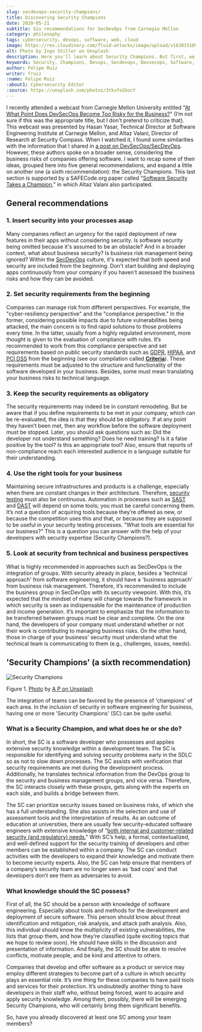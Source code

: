 ```yaml
---
slug: secdevops-security-champions/
title: Discovering Security Champions
date: 2020-05-21
subtitle: Six recommendations for SecDevOps from Carnegie Mellon
category: philosophy
tags: cybersecurity, devops, software, web, cloud
image: https://res.cloudinary.com/fluid-attacks/image/upload/v1620331091/blog/secdevops-security-champions/cover_nkri6h.webp
alt: Photo by Ingo Stiller on Unsplash
description: Here you'll learn about Security Champions. But first, we give you five recommendations if you're considering the implementation of security in your business.
keywords: Security, Champions, Devops, Secdevops, Devsecops, Software, Information, Ethical Hacking, Pentesting
author: Felipe Ruiz
writer: fruiz
:name: Felipe Ruiz
:about1: Cybersecurity Editor
:source: https://unsplash.com/photos/3tkxfe2GocY
---
```


I recently attended a webcast from Carnegie Mellon University entitled
"[At What Point Does DevSecOps Become Too Risky for the
Business?](https://www.youtube.com/watch?v=n0FRNpoqYT0&feature=youtu.be)"
(I’m not sure if this was the appropriate title, but I don’t pretend to
criticize that). This webcast was presented by Hasan Yasar, Technical
Director at Software Engineering Institute at Carnegie Mellon, and Altaz
Valani, Director of Research at Security Compass. When I watched it, I
found some similarities with the information that I shared in [a post on
DevSecOps/SecDevOps](../devsecops-concept/). However, these authors
spoke on a broader sense, considering the business risks of companies
offering software. I want to recap some of their ideas, grouped here
into five general recommendations, and expand a little on another one (a
sixth recommendation): the Security Champions. This last section is
supported by a SAFECode.org paper called "[Software Security Takes a
Champion,](http://safecode.org/wp-content/uploads/2019/02/Security-Champions-2019-.pdf)"
in which Altaz Valani also participated.

## General recommendations

### 1. Insert security into your processes asap

Many companies reflect an urgency
for the rapid deployment of new features in their apps
without considering security.
Is software security being omitted
because it's assumed to be an obstacle?
And in a broader context,
what about business security?
Is business risk management being ignored?
Within the [SecDevOps](../../solutions/devsecops/) culture,
it's expected that both speed and security are included from the beginning.
Don't start building and deploying apps continuously from your company
if you haven't assessed the business risks
and how they can be avoided.

### 2. Set security requirements from the beginning

Companies can manage risk from different perspectives. For example, the
"cyber-resiliency perspective" and the "compliance perspective." In the
former, considering possible impacts due to future vulnerabilities being
attacked, the main concern is to find rapid solutions to those problems
every time. In the latter, usually from a highly regulated environment,
more thought is given to the evaluation of compliance with rules. It’s
recommended to work from this compliance perspective and set
requirements based on public security standards such as
[GDPR](../../compliance/gdpr/), [HIPAA](../../compliance/hipaa/), and
[PCI DSS](../../compliance/pci/) from the beginning (see our compilation
called [**Criteria**](https://docs.fluidattacks.com/criteria/)). These
requirements must be adjusted to the structure and functionality of the
software developed in your business. Besides, some must mean translating
your business risks to technical language.

### 3. Keep the security requirements as obligatory

The security requirements may indeed be in constant remodeling. But be
aware that if you define requirements to be met in your company, which
can be re-evaluated, the idea is that they should be obligatory. If at
any point they haven’t been met, then any workflow before the software
deployment must be stopped. Later, you should ask questions such as: Did
the developer not understand something? Does he need training? Is it a
false positive by the tool? Is this an appropriate tool? Also, ensure
that reports of non-compliance reach each interested audience in a
language suitable for their understanding.

### 4. Use the right tools for your business

Maintaining secure infrastructures and products is a challenge,
especially when there are constant changes in their architecture.
Therefore,
[security testing](../../solutions/security-testing/)
must also be continuous.
Automation in processes such as [SAST](../../categories/sast/)
and [DAST](../../categories/dast/)
will depend on some tools;
you must be careful concerning them.
It’s not a question of acquiring tools because they’re offered as new,
or because the competition uses this and that,
or because they are supposed to be useful in your security testing
processes. "What tools are essential for our business?" This is a
question you can answer with the help of your developers with security
expertise (Security Champions?).

### 5. Look at security from technical and business perspectives

What is highly recommended in approaches such as SecDevOps is the
integration of groups. With security already in place, besides a
'technical approach' from software engineering, it should have a
'business approach' from business risk management. Therefore, it’s
recommended to include the business group in SecDevOps with its security
viewpoint. With this, it’s expected that the mindset of many will change
towards the framework in which security is seen as indispensable for the
maintenance of production and income generation. It’s important to
emphasize that the information to be transferred between groups must be
clear and complete. On the one hand, the developers of your company must
understand whether or not their work is contributing to managing
business risks. On the other hand, those in charge of your business'
security must understand what the technical team is communicating to
them (e.g., challenges, issues, needs).

## 'Security Champions' (a sixth recommendation)

<div class="imgblock">

![Security Champions](https://res.cloudinary.com/fluid-attacks/image/upload/v1620331090/blog/secdevops-security-champions/lions_lqcl1b.webp)

<div class="title">

Figure 1. [Photo](https://unsplash.com/photos/1pdp-PGplss) by [A P on
Unsplash](https://unsplash.com/@windogram)

</div>

</div>

The integration of teams can be favored by the presence of 'champions'
of each area. In the inclusion of security in software engineering for
business, having one or more 'Security Champions' (SC) can be quite
useful.

### What is a Security Champion, and what does he or she do?

In short, the SC is a software developer who possesses and applies
extensive security knowledge within a development team. The SC is
responsible for identifying and solving security problems early in the
SDLC so as not to slow down processes. The SC assists with verification
that security requirements are met during the development process.
Additionally, he translates technical information from the DevOps group
to the security and business management groups, and vice versa.
Therefore, the SC interacts closely with these groups, gets along with
the experts on each side, and builds a bridge between them.

The SC can prioritize security issues based on business risks, of which
she has a full understanding. She also assists in the selection and use
of assessment tools and the interpretation of results. As an outcome of
education at universities, there are usually few security-educated
software engineers with extensive knowledge of "[both internal and
customer-related security (and regulatory)
needs.](http://safecode.org/wp-content/uploads/2019/02/Security-Champions-2019-.pdf)"
With SC’s help, a formal, contextualized, and well-defined support for
the security training of developers and other members can be established
within a company. The SC can conduct activities with the developers to
expand their knowledge and motivate them to become security experts.
Also, the SC can help ensure that members of a company’s security team
are no longer seen as 'bad cops' and that developers don’t see them as
adversaries to avoid.

### What knowledge should the SC possess?

First of all, the SC should be a person with knowledge of software
engineering. Especially about tools and methods for the development and
deployment of secure software. This person should know about threat
identification and mitigation, risk analysis, and attack path analysis.
Also, this individual should know the multiplicity of existing
vulnerabilities, the lists that group them, and how they’re classified
(quite exciting topics that we hope to review soon). He should have
skills in the discussion and presentation of information. And finally,
the SC should be able to resolve conflicts, motivate people, and be kind
and attentive to others.

Companies that develop and offer software as a product or service may
employ different strategies to become part of a culture in which
security plays an essential role. It’s one thing for these companies to
have paid tools and services for their protection. It’s undoubtedly
another thing to have developers in their staff who, without being
forced, want to acquire and apply security knowledge. Among them,
possibly, there will be emerging Security Champions, who will certainly
bring them significant benefits.

So, have you already discovered at least one SC among your team members?
